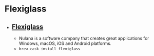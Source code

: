 # Flexiglass
- [Flexiglass](https://nulana.com/flexiglass/)
  - 
  - Nulana is a software company that creates great applications for Windows, macOS, iOS and Android platforms.
  - `brew cask install flexiglass`
